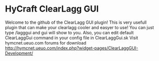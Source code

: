 # HyCraft ClearLagg GUI
Welcome to the github of the ClearLagg GUI plugin!
This is very usefull plugin that can make your clearlagg cooler and easyer to use!
You can just type /lagggui and gui will show to you. Also, you can edit default ClearLaggGui command in your config file in ClearLaggGui.sk
Visit hymcnet.ueuo.com forums for download
http://hymcnet.ueuo.com/index.php?widget-pages/ClearLaggGUI-Development/
